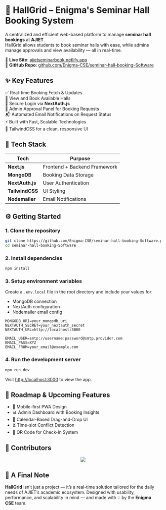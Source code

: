 # 🎯 HallGrid – Enigma's Seminar Hall Booking System

A centralized and efficient web-based platform to manage **seminar hall bookings** at **AJIET**.  
HallGrid allows students to book seminar halls with ease, while admins manage approvals and view availability — all in real-time.

🔗 **Live Site**: [ajietseminarbook.netlify.app](https://ajietseminarbook.netlify.app)  
📁 **GitHub Repo**: [github.com/Enigma-CSE/seminar-hall-booking-Software](https://github.com/Enigma-CSE/seminar-hall-booking-Software)

## ✨ Key Features

✅ Real-time Booking Fetch & Updates  
📅 View and Book Available Halls  
🔐 Secure Login via **NextAuth.js**  
📂 Admin Approval Panel for Booking Requests  
📬 Automated Email Notifications on Request Status  
⚡ Built with Fast, Scalable Technologies  
🎨 TailwindCSS for a clean, responsive UI  

## 🧱 Tech Stack

| Tech          | Purpose                                |
|---------------|----------------------------------------|
| **Next.js**   | Frontend + Backend Framework           |
| **MongoDB**   | Booking Data Storage                   |
| **NextAuth.js** | User Authentication                  |
| **TailwindCSS** | UI Styling                           |
| **Nodemailer** | Email Notifications              |

## ⚙️ Getting Started

### 1. Clone the repository
```bash
git clone https://github.com/Enigma-CSE/seminar-hall-booking-Software.git
cd seminar-hall-booking-Software
````

### 2. Install dependencies

```bash
npm install
```

### 3. Setup environment variables

Create a `.env.local` file in the root directory and include your values for:

* MongoDB connection
* NextAuth configuration
* Nodemailer email config

```env
MONGODB_URI=your_mongodb_uri
NEXTAUTH_SECRET=your_nextauth_secret
NEXTAUTH_URL=http://localhost:3000

EMAIL_USER=smtp://username:password@smtp.provider.com
EMAIL_PASS=XYZ
EMAIL_FROM=your_email@example.com
```

### 4. Run the development server

```bash
npm run dev
```

Visit [http://localhost:3000](http://localhost:3000) to view the app.

## 🔮 Roadmap & Upcoming Features

* 📱 Mobile-first PWA Design
* 📊 Admin Dashboard with Booking Insights
* 📆 Calendar-Based Drag-and-Drop UI
* ⏳ Time-slot Conflict Detection
* 📌 QR Code for Check-In System

## 👥 Contributors

<div align="center">
<a href="https://github.com/Enigma-CSE/seminar-hall-booking-Software/graphs/contributors">
  <img src="https://contrib.rocks/image?repo=Enigma-CSE/seminar-hall-booking-Software" />
</a>
</div>

## 📢 A Final Note

**HallGrid** isn’t just a project — it’s a real-time solution tailored for the daily needs of AJIET’s academic ecosystem.
Designed with usability, performance, and scalability in mind — and made with 💡 by the **Enigma CSE** team.